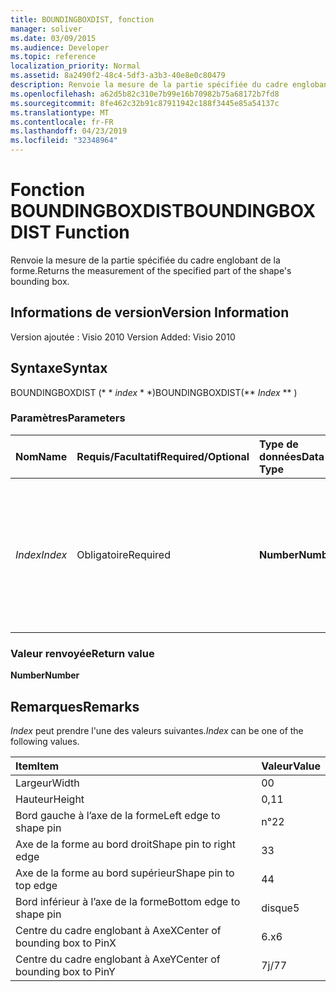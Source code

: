 ```yaml
---
title: BOUNDINGBOXDIST, fonction
manager: soliver
ms.date: 03/09/2015
ms.audience: Developer
ms.topic: reference
localization_priority: Normal
ms.assetid: 8a2490f2-48c4-5df3-a3b3-40e8e0c80479
description: Renvoie la mesure de la partie spécifiée du cadre englobant de la forme.
ms.openlocfilehash: a62d5b82c310e7b99e16b70982b75a68172b7fd8
ms.sourcegitcommit: 8fe462c32b91c87911942c188f3445e85a54137c
ms.translationtype: MT
ms.contentlocale: fr-FR
ms.lasthandoff: 04/23/2019
ms.locfileid: "32348964"
---
```

# <a name="boundingboxdist-function"></a><span data-ttu-id="0d14f-103">Fonction BOUNDINGBOXDIST</span><span class="sxs-lookup"><span data-stu-id="0d14f-103">BOUNDINGBOXDIST Function</span></span>

<span data-ttu-id="0d14f-104">Renvoie la mesure de la partie spécifiée du cadre englobant de la forme.</span><span class="sxs-lookup"><span data-stu-id="0d14f-104">Returns the measurement of the specified part of the shape's bounding box.</span></span> 
  
## <a name="version-information"></a><span data-ttu-id="0d14f-105">Informations de version</span><span class="sxs-lookup"><span data-stu-id="0d14f-105">Version Information</span></span>

<span data-ttu-id="0d14f-106">Version ajoutée : Visio 2010
</span><span class="sxs-lookup"><span data-stu-id="0d14f-106">Version Added: Visio 2010</span></span> 
  
## <a name="syntax"></a><span data-ttu-id="0d14f-107">Syntaxe</span><span class="sxs-lookup"><span data-stu-id="0d14f-107">Syntax</span></span>

<span data-ttu-id="0d14f-108">BOUNDINGBOXDIST (\* \* *index* \* \*)</span><span class="sxs-lookup"><span data-stu-id="0d14f-108">BOUNDINGBOXDIST(\*\* *Index* \*\* )</span></span> 
  
### <a name="parameters"></a><span data-ttu-id="0d14f-109">Paramètres</span><span class="sxs-lookup"><span data-stu-id="0d14f-109">Parameters</span></span>

|<span data-ttu-id="0d14f-110">**Nom**</span><span class="sxs-lookup"><span data-stu-id="0d14f-110">**Name**</span></span>|<span data-ttu-id="0d14f-111">**Requis/Facultatif**</span><span class="sxs-lookup"><span data-stu-id="0d14f-111">**Required/Optional**</span></span>|<span data-ttu-id="0d14f-112">**Type de données**</span><span class="sxs-lookup"><span data-stu-id="0d14f-112">**Data Type**</span></span>|<span data-ttu-id="0d14f-113">**Description**</span><span class="sxs-lookup"><span data-stu-id="0d14f-113">**Description**</span></span>|
|:-----|:-----|:-----|:-----|
| <span data-ttu-id="0d14f-114">_Index_</span><span class="sxs-lookup"><span data-stu-id="0d14f-114">_Index_</span></span> <br/> |<span data-ttu-id="0d14f-115">Obligatoire</span><span class="sxs-lookup"><span data-stu-id="0d14f-115">Required</span></span>  <br/> |<span data-ttu-id="0d14f-116">**Number**</span><span class="sxs-lookup"><span data-stu-id="0d14f-116">**Number**</span></span> <br/> |<span data-ttu-id="0d14f-117">Partie de la zone de délimitation de la forme à mesurer et à renvoyer.</span><span class="sxs-lookup"><span data-stu-id="0d14f-117">The part of the shape's bounding box to measure and return.</span></span> <span data-ttu-id="0d14f-118">Les valeurs possibles, reportez-vous à la section Remarques.</span><span class="sxs-lookup"><span data-stu-id="0d14f-118">See Remarks for possible values.</span></span>  <br/> |
   
### <a name="return-value"></a><span data-ttu-id="0d14f-119">Valeur renvoyée</span><span class="sxs-lookup"><span data-stu-id="0d14f-119">Return value</span></span>

 <span data-ttu-id="0d14f-120">**Number**</span><span class="sxs-lookup"><span data-stu-id="0d14f-120">**Number**</span></span>
  
## <a name="remarks"></a><span data-ttu-id="0d14f-121">Remarques</span><span class="sxs-lookup"><span data-stu-id="0d14f-121">Remarks</span></span>

 <span data-ttu-id="0d14f-122">*Index* peut prendre l'une des valeurs suivantes.</span><span class="sxs-lookup"><span data-stu-id="0d14f-122">*Index*  can be one of the following values.</span></span> 
  
|<span data-ttu-id="0d14f-123">**Item**</span><span class="sxs-lookup"><span data-stu-id="0d14f-123">**Item**</span></span>|<span data-ttu-id="0d14f-124">**Valeur**</span><span class="sxs-lookup"><span data-stu-id="0d14f-124">**Value**</span></span>|
|:-----|:-----|
|<span data-ttu-id="0d14f-125">Largeur</span><span class="sxs-lookup"><span data-stu-id="0d14f-125">Width</span></span>  <br/> |<span data-ttu-id="0d14f-126">0</span><span class="sxs-lookup"><span data-stu-id="0d14f-126">0</span></span>  <br/> |
|<span data-ttu-id="0d14f-127">Hauteur</span><span class="sxs-lookup"><span data-stu-id="0d14f-127">Height</span></span>  <br/> |<span data-ttu-id="0d14f-128">0,1</span><span class="sxs-lookup"><span data-stu-id="0d14f-128">1</span></span>  <br/> |
|<span data-ttu-id="0d14f-129">Bord gauche à l’axe de la forme</span><span class="sxs-lookup"><span data-stu-id="0d14f-129">Left edge to shape pin</span></span>  <br/> |<span data-ttu-id="0d14f-130">n°2</span><span class="sxs-lookup"><span data-stu-id="0d14f-130">2</span></span>  <br/> |
|<span data-ttu-id="0d14f-131">Axe de la forme au bord droit</span><span class="sxs-lookup"><span data-stu-id="0d14f-131">Shape pin to right edge</span></span>  <br/> |<span data-ttu-id="0d14f-132">3</span><span class="sxs-lookup"><span data-stu-id="0d14f-132">3</span></span>  <br/> |
|<span data-ttu-id="0d14f-133">Axe de la forme au bord supérieur</span><span class="sxs-lookup"><span data-stu-id="0d14f-133">Shape pin to top edge</span></span>  <br/> |<span data-ttu-id="0d14f-134">4</span><span class="sxs-lookup"><span data-stu-id="0d14f-134">4</span></span>  <br/> |
|<span data-ttu-id="0d14f-135">Bord inférieur à l’axe de la forme</span><span class="sxs-lookup"><span data-stu-id="0d14f-135">Bottom edge to shape pin</span></span>  <br/> |<span data-ttu-id="0d14f-136">disque</span><span class="sxs-lookup"><span data-stu-id="0d14f-136">5</span></span>  <br/> |
|<span data-ttu-id="0d14f-137">Centre du cadre englobant à AxeX</span><span class="sxs-lookup"><span data-stu-id="0d14f-137">Center of bounding box to PinX</span></span>  <br/> |<span data-ttu-id="0d14f-138">6.x</span><span class="sxs-lookup"><span data-stu-id="0d14f-138">6</span></span>  <br/> |
|<span data-ttu-id="0d14f-139">Centre du cadre englobant à AxeY</span><span class="sxs-lookup"><span data-stu-id="0d14f-139">Center of bounding box to PinY</span></span>  <br/> |<span data-ttu-id="0d14f-140">7j/7</span><span class="sxs-lookup"><span data-stu-id="0d14f-140">7</span></span>  <br/> |
   

